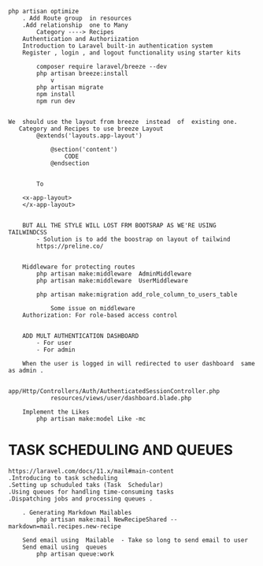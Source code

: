    php artisan optimize
        . Add Route group  in resources
        .Add relationship  one to Many
            Category ----> Recipes
        Authentication and Authoriization
        Introduction to Laravel built-in authentication system
        Register , login , and logout functionality using starter kits
        
            composer require laravel/breeze --dev
            php artisan breeze:install
                v
            php artisan migrate
            npm install
            npm run dev
                
        
    We  should use the layout from breeze  instead  of  existing one.
       Category and Recipes to use breeze Layout
            @extends('layouts.app-layout')

                @section('content')
                    CODE
                @endsection


            To

        <x-app-layout>
        </x-app-layout>


        BUT ALL THE STYLE WILL LOST FRM BOOTSRAP AS WE'RE USING TAILWINDCSS
            - Solution is to add the boostrap on layout of tailwind
            https://preline.co/


        Middleware for protecting routes
            php artisan make:middleware  AdminMiddleware
            php artisan make:middleware  UserMiddleware

            php artisan make:migration add_role_column_to_users_table

                Some issue on middleware 
        Authorization: For role-based access control


        ADD MULT AUTHENTICATION DASHBOARD 
            - For user
            - For admin 

        When the user is logged in will redirected to user dashboard  same as admin .
            
                app/Http/Controllers/Auth/AuthenticatedSessionController.php
                resources/views/user/dashboard.blade.php

        Implement the Likes 
            php artisan make:model Like -mc


# TASK SCHEDULING AND QUEUES 
    https://laravel.com/docs/11.x/mail#main-content
    .Introducing to task scheduling
    .Setting up schuduled taks (Task  Schedular)
    .Using queues for handling time-consuming tasks
    .Dispatching jobs and processing queues .

        . Generating Markdown Mailables
            php artisan make:mail NewRecipeShared --markdown=mail.recipes.new-recipe

        Send email using  Mailable  - Take so long to send email to user
        Send email using  queues  
            php artisan queue:work





                

